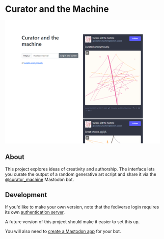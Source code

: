 # Curator and the Machine

![The main interface of Curator and the Machine](curator-and-the-machine.png)
## About

This project explores ideas of creativity and authorship. The interface lets you curate the output of a random generative art script and share it via the [@curator_machine](https://stefanbohacek.online/@curator_machine) Mastodon bot.


## Development

If you'd like to make your own version, note that the fediverse login requires its own [authentication server](https://github.com/stefanbohacek/auth-server).

A future version of this project should make it easier to set this up.

You will also need to [create a Mastodon app](https://botwiki.org/resource/tutorial/how-to-make-a-mastodon-botsin-space-app-bot/) for your bot.


